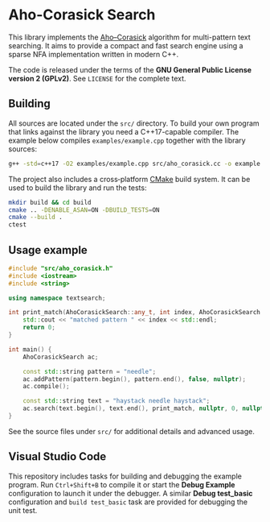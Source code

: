 # Aho-Corasick Search

This library implements the [Aho–Corasick](https://en.wikipedia.org/wiki/Aho%E2%80%93Corasick_algorithm) algorithm for multi-pattern text searching. It aims to provide a compact and fast search engine using a sparse NFA implementation written in modern C++.

The code is released under the terms of the **GNU General Public License version 2 (GPLv2)**. See `LICENSE` for the complete text.

## Building

All sources are located under the `src/` directory. To build your own program that links against the library you need a C++17-capable compiler. The example below compiles `examples/example.cpp` together with the library sources:

```sh
g++ -std=c++17 -O2 examples/example.cpp src/aho_corasick.cc -o example
```

The project also includes a cross‑platform [CMake](https://cmake.org/) build
system. It can be used to build the library and run the tests:

```sh
mkdir build && cd build
cmake .. -DENABLE_ASAN=ON -DBUILD_TESTS=ON
cmake --build .
ctest
```

## Usage example

```cpp
#include "src/aho_corasick.h"
#include <iostream>
#include <string>

using namespace textsearch;

int print_match(AhoCorasickSearch::any_t, int index, AhoCorasickSearch::any_t) {
    std::cout << "matched pattern " << index << std::endl;
    return 0;
}

int main() {
    AhoCorasickSearch ac;

    const std::string pattern = "needle";
    ac.addPattern(pattern.begin(), pattern.end(), false, nullptr);
    ac.compile();

    const std::string text = "haystack needle haystack";
    ac.search(text.begin(), text.end(), print_match, nullptr, 0, nullptr);
}
```

See the source files under `src/` for additional details and advanced usage.

## Visual Studio Code

This repository includes tasks for building and debugging the example
program. Run `Ctrl+Shift+B` to compile it or start the **Debug Example**
configuration to launch it under the debugger. A similar **Debug test_basic**
configuration and `build test_basic` task are provided for debugging the unit
test.
